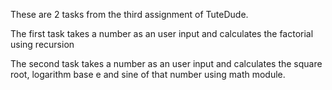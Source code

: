 These are 2 tasks from the third assignment of TuteDude.

The first task takes a number as an user input and calculates the factorial using recursion

The second task takes a number as an user input and calculates the square root, logarithm base e and sine of that number using math module.
